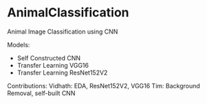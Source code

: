 # AnimalClassification
Animal Image Classification using CNN

Models:
  - Self Constructed CNN
  - Transfer Learning VGG16
  - Transfer Learning ResNet152V2

Contributions: 
Vidhath: EDA, ResNet152V2, VGG16
Tim: Background Removal, self-built CNN
